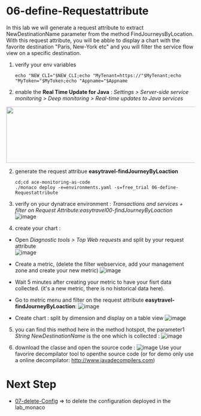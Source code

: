 # 06-define-Requestattribute  

In this lab we will generate a request attribute to extract NewDestinationName parameter from the method  FindJourneysByLocation.  
With this request attribute, you will be abble to display a chart with the favorite destination "Paris, New-York etc" 
and you will filter the service flow view on a specific destination. 
       
1) verify your env variables

       echo "NEW_CLI="$NEW_CLI;echo "MyTenant=https://"$MyTenant;echo "MyToken="$MyToken;echo "Appname="$Appname

2) enable the **Real Time Update for Java** : _Settings > Server-side service monitoring > Deep monitoring  > Real-time updates to Java services_   
 <img src="https://user-images.githubusercontent.com/40337213/116608882-fdb73280-a933-11eb-8c36-e2415ff6293d.png" width="700" height="150">

2) generate the request attribue **easytravel-findJourneyByLoaction**  

       cd;cd ace-monitoring-as-code
       ./monaco deploy -e=environments.yaml -s=free_trial 06-define-Requestattribute
 
3) verify on your dynatrace environment : _Transactions and services + filter on Request Attribute:easytravel00-findJourneyByLoaction_    
![image](https://user-images.githubusercontent.com/40337213/115960474-f1853c80-a511-11eb-8f17-9fd7a03f4712.png)

4) create your chart :
- Open _Diagnostic tools > Top Web requests_ and split by your request attribute   
![image](https://user-images.githubusercontent.com/40337213/115960286-cb12d180-a510-11eb-9c8c-fedc059dc8e9.png)

- Create a metric, (delete the filter webservice, add your management zone and create your new metric) 
![image](https://user-images.githubusercontent.com/40337213/115960254-9d2d8d00-a510-11eb-9eb0-0730c493f500.png)

- Wait 5 minutes after creating your metric to have your fisrt data collected. (it's a new metric, there is no historical data here).  
- Go to metric menu and filter on the request attribute **easytravel-findJourneyByLoaction**: 
![image](https://user-images.githubusercontent.com/40337213/115960736-6016ca00-a513-11eb-80e3-89c52282a245.png)

- Create chart : split by dimension and display on a table view
![image](https://user-images.githubusercontent.com/40337213/115960767-89375a80-a513-11eb-94ab-aad1748df587.png)

5) you can find this method here in the method hotspot, the parameter1 *String NewDestinationName* is the one which is collected :
![image](https://user-images.githubusercontent.com/40337213/115960649-f4346180-a512-11eb-9929-e19a84242b1f.png)

6) download the classe and open the source code  :
![image](https://user-images.githubusercontent.com/40337213/115960550-5d67a500-a512-11eb-90fc-940e200c5107.png)
Use your favorire decompilator tool to openthe source code (or for demo only use a online decompilator: http://www.javadecompilers.com)

# Next Step 
- [07-delete-Config](https://github.com/ace-dynatrace-lab/ace-monitoring-as-code/tree/main/07-delete-Config) => to delete the configuration deployed in the lab_monaco   
